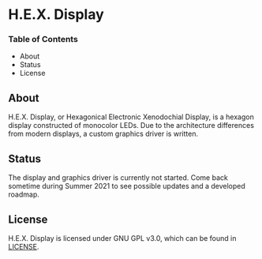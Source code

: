 # H.E.X. Display
### Table of Contents

- About
- Status
- License

## About

H.E.X. Display, or Hexagonical Electronic Xenodochial Display, is a hexagon display constructed of monocolor LEDs.
Due to the architecture differences from modern displays, a custom graphics driver is written.

## Status

The display and graphics driver is currently not started.  Come back sometime during Summer 2021 to see possible updates and a developed roadmap.

## License

H.E.X. Display is licensed under GNU GPL v3.0, which can be found in [LICENSE](LICENSE).
